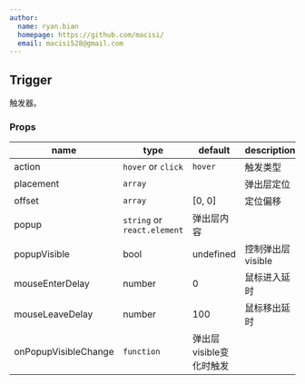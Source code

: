 ```yaml
---
author:
  name: ryan.bian
  homepage: https://github.com/macisi/
  email: macisi528@gmail.com
---
```


## Trigger

触发器。

### Props
|name|type|default|description|
|---|---|---|---|
|action| `hover` or `click`|`hover`|触发类型|
|placement|`array`||弹出层定位|
|offset|`array`|[0, 0]|定位偏移|
|popup|`string` or `react.element`|弹出层内容|
|popupVisible|bool|undefined|控制弹出层visible|
|mouseEnterDelay|number|0|鼠标进入延时|
|mouseLeaveDelay|number|100|鼠标移出延时|
|onPopupVisibleChange|`function`|弹出层visible变化时触发|